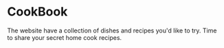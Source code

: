 # CookBook

The website have a collection of dishes and recipes you'd like to try. Time to share your secret home cook recipes.

